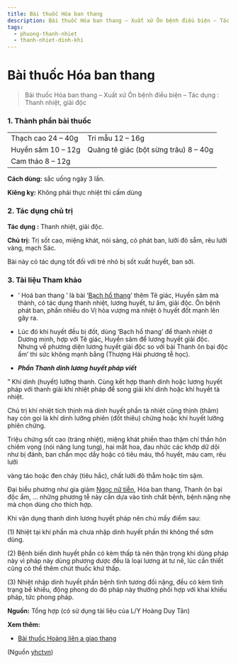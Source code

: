 ```yaml
---
title: Bài thuốc Hóa ban thang
description: Bài thuốc Hóa ban thang – Xuất xứ Ôn bệnh điều biện – Tác dụng - Thanh nhiệt, giải độc
tags:
  - phuong-thanh-nhiet
  - thanh-nhiet-dinh-khi
---
```


# Bài thuốc Hóa ban thang 

> Bài thuốc Hóa ban thang – Xuất xứ Ôn bệnh điều biện – Tác dụng : Thanh nhiệt, giải độc

### 1. Thành phần bài thuốc

|  |  |
| --- | --- |
| Thạch cao 24 – 40g | Tri mẫu 12 – 16g |
| Huyền sâm 10 – 12g | Quảng tê giác (bột sừng trâu) 8 – 40g |
| Cam thảo 8 – 12g |  |

**Cách dùng:** sắc uống ngày 3 lần.

**Kiêng kỵ:** Không phải thực nhiệt thì cấm dùng

### 2. Tác dụng chủ trị

**Tác dụng :** Thanh nhiệt, giải độc. 

**Chủ trị:** Trị sốt cao, miệng khát, nói sảng, có phát ban, lưỡi đỏ sẫm, rêu lưỡi vàng, mạch Sác.

Bài này có tác dụng tốt đối với trẻ nhỏ bị sốt xuất huyết, ban sởi.

### 3. Tài liệu Tham khảo

+ ‘ Hoá ban thang ’ là bài ‘[Bạch hổ thang](/yhctvn/bai-thuoc-bach-ho-thang/)’ thêm Tê giác, Huyền sâm mà thành, có tác dụng thanh nhiệt, lương huyết, tư âm, giải độc. Ôn bệnh phát ban, phần nhiều do Vị hỏa vượng mà nhiệt ỏ huyết đốt mạnh lên gây ra.

+ Lúc đó khí huyết đều bị đốt, dùng ‘Bạch hổ thang’ để thanh nhiệt ở Dương minh, hợp với Tê giác, Huyền sâm để lương huyết giải độc. Nhưng về phương diện lương huyết giải độc so với bài Thanh ôn bại độc ẩm’ thì sức không mạnh bằng (Thượng Hải phương tễ học).

+ ***Phần Thanh dinh lương huyết pháp viết***

” Khí dinh (huyết) lưỡng thanh. Cùng kết hợp thanh dinh hoặc lương huyết pháp với thanh giải khí nhiệt pháp để song giải khí dinh hoặc khí huyết tà nhiệt. 

Chủ trị khí nhiệt tích thịnh mà dinh huyết phần tà nhiệt cũng thịnh (thâm) hay còn gọi là khí dinh lưỡng phiên (đốt thiêu) chứng hoặc khí huyết lưỡng phiên chứng.

 Triệu chứng sốt cao (tráng nhiệt), miệng khát phiền thao thậm chí thần hôn chiêm vọng (nói năng lung tung), hai mắt hoa, đau nhức các khớp dữ dội như bị đánh, ban chẩn mọc dầy hoặc có tiêu máu, thổ huyết, máu cam, rêu lưỡi  

vàng táo hoặc đen cháy (tiêu hắc), chất lưỡi đỏ thẫm hoặc tím sậm. 

Đại biểu phương như gia giảm [Ngọc nữ tiễn](/yhctvn/bai-thuoc-ngoc-nu-tien/), Hóa ban thang, Thanh ôn bại độc ẩm, … những phương tễ này cần dựa vào tính chất bệnh, bệnh nặng nhẹ mà chọn dùng cho thích hợp.  

Khi vận dụng thanh dinh lương huyết pháp nên chú ‎mấy điểm sau:  

(1) Nhiệt tại khí phần mà chưa nhập dinh huyết phần thì không thể sớm dùng.  

(2) Bệnh biến dinh huyết phần có kèm thấp tà nên thận trọng khi dùng pháp này vì pháp này dùng phương dược đều là loại lương át tư nê, lúc cần thiết cũng có thể thêm chút thuốc khứ thấp.

(3) Nhiệt nhập dinh huyết phần bệnh tình tương đối nặng, đều có kèm tình trạng bế khiếu, động phong do đó pháp này thường phối hợp với khai khiếu pháp, tức phong pháp.

**Nguồn:** Tổng hợp (có sử dụng tài liệu của L/Y Hoàng Duy Tân)

**Xem thêm:**

* [Bài thuốc Hoàng liên a giao thang](/yhctvn/bai-thuoc-hoang-lien-a-giao-thang/)

(Nguồn <a href="https://yhctvn.com/bai-thuoc-hoa-ban-thang/" target="_blank">yhctvn</a>)
